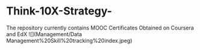 # Think-10X-Strategy-
The repository currently contains MOOC Certificates Obtained on Coursera and EdX 
![](Management/Data Management%20Skill%20tracking%20index.jpeg)
